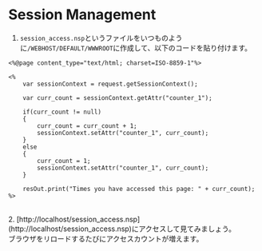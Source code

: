 # Session Management

1. `session_access.nsp`というファイルをいつものように`/WEBHOST/DEFAULT/WWWROOT`に作成して、以下のコードを貼り付けます。

```
<%@page content_type="text/html; charset=ISO-8859-1"%>

<%
    var sessionContext = request.getSessionContext();

    var curr_count = sessionContext.getAttr("counter_1");

    if(curr_count != null)
    {
        curr_count = curr_count + 1;
        sessionContext.setAttr("counter_1", curr_count);
    }
    else
    {
        curr_count = 1;
        sessionContext.setAttr("counter_1", curr_count);
    }

    resOut.print("Times you have accessed this page: " + curr_count);
%>
```

<br>
2. [http://localhost/session_access.nsp](http://localhost/session_access.nsp)にアクセスして見てみましょう。<br>
ブラウザをリロードするたびにアクセスカウントが増えます。
